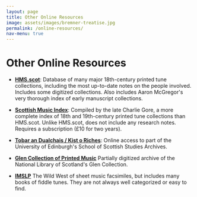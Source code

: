```yaml
---
layout: page
title: Other Online Resources
image: assets/images/bremner-treatise.jpg
permalink: /online-resources/
nav-menu: true
---
```

# Other Online Resources

* [**HMS.scot**](https://hms.scot/): Database of many major 18th-century printed tune collections, including the most
  up-to-date notes on the people involved. Includes some digitized collections. Also includes Aaron McGregor's very
  thorough index of early manuscript collections.

* [**Scottish Music Index**](https://scottishmusicindex.org/): Compiled by the late Charlie Gore, a more complete index
  of 18th and 19th-century printed tune collections than HMS.scot. Unlike HMS.scot, does not include any research notes.
  Requires a subscription (£10 for two years).

* [**Tobar an Dualchais / Kist o Riches**](https://www.tobarandualchais.co.uk/): Online access to part of the University
  of Edinburgh's School of Scottish Studies Archives.

* [**Glen Collection of Printed Music**](https://digital.nls.uk/special-collections-of-printed-music/archive/87729635)
  Partially digitized archive of the National Library of Scotland's Glen Collection.

* [**IMSLP**](https://imslp.org/wiki/Category:Folk_Songs,_Scottish/Collections) The Wild West of sheet music facsimiles,
  but includes many books of fiddle tunes. They are not always well categorized or easy to find.
